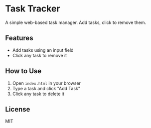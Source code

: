 # Task Tracker

A simple web-based task manager. Add tasks, click to remove them.

## Features

- Add tasks using an input field
- Click any task to remove it

## How to Use

1. Open `index.html` in your browser
2. Type a task and click "Add Task"
3. Click any task to delete it

## License

MIT